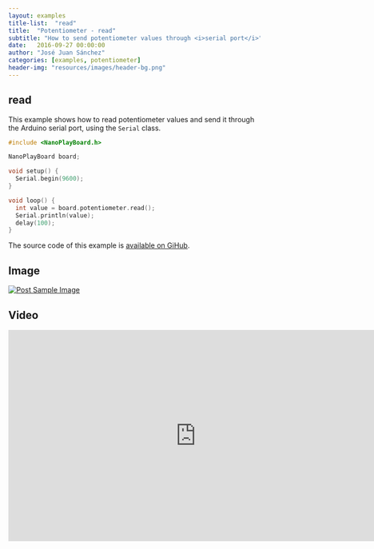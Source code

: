 ```yaml
---
layout: examples
title-list:  "read"
title:  "Potentiometer - read"
subtitle: "How to send potentiometer values through <i>serial port</i>"
date:   2016-09-27 00:00:00
author: "José Juan Sánchez"
categories: [examples, potentiometer]
header-img: "resources/images/header-bg.png"
---
```


## read
This example shows how to read potentiometer values and send it through the Arduino serial port, using the `Serial` class.

```c++
#include <NanoPlayBoard.h>

NanoPlayBoard board;

void setup() {
  Serial.begin(9600);
}

void loop() {
  int value = board.potentiometer.read();
  Serial.println(value);
  delay(100);
}
```

The source code of this example is [available on GiHub][1].

## Image
<a href="#">
    <img class="img-responsive" src="{{ site.baseurl }}/resources/images/bluetooth_beach.jpg" alt="Post Sample Image">
</a>

## Video
<iframe width="750" height="423"  src="https://www.youtube.com/embed/NiuZJAB38TI" frameborder="0" allowfullscreen></iframe>

[1]: https://github.com/josejuansanchez/NanoPlayBoard-Arduino-Library/tree/master/examples